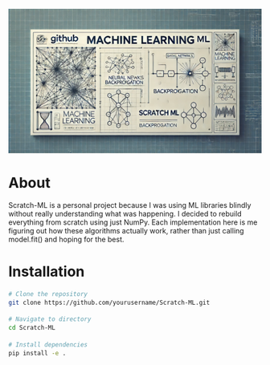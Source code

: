 ![Banner](assets/banner.png)


# About
Scratch-ML is a personal project because I was using ML libraries blindly without really understanding what was happening. I decided to rebuild everything from scratch using just NumPy. Each implementation here is me figuring out how these algorithms actually work, rather than just calling model.fit() and hoping for the best.


# Installation

```bash
# Clone the repository
git clone https://github.com/yourusername/Scratch-ML.git

# Navigate to directory
cd Scratch-ML

# Install dependencies
pip install -e .
